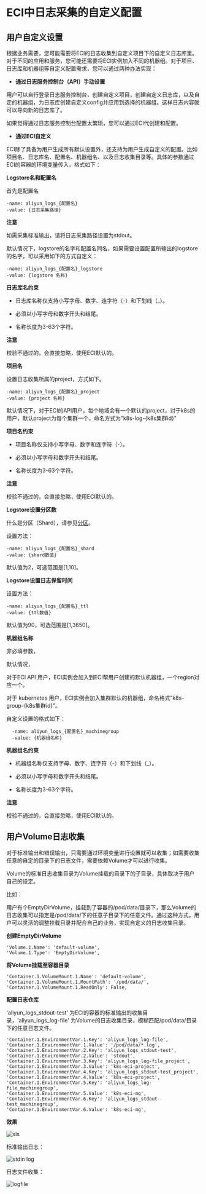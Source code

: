 ECI中日志采集的自定义配置 
===================================



用户自定义设置 
----------------------------

根据业务需要，您可能需要将ECI的日志收集到自定义项目下的自定义日志库里。对于不同的应用和服务，您可能还需要将ECI实例加入不同的机器组。对于项目、日志库和机器组等自定义配置需求，您可以通过两种办法实现：

* **通过日志服务控制台（API）手动设置**

  




用户可以自行登录日志服务控制台，创建自定义项目，创建自定义日志库，以及自定的机器组，为日志库创建自定义config并应用到选择的机器组。这样日志内容就可以导向新的日志库了。

如果觉得通过日志服务控制台配置太繁琐，您可以通过ECI代创建和配置。

* **通过ECI自定义**

  




ECI除了具备为用户生成所有默认设置外，还支持为用户生成自定义的配置。比如项目名、日志库名、配置名、机器组名、以及日志收集目录等。具体的参数通过ECI的容器的环境变量传入，格式如下：

**Logstore名和配置名** 

首先是配置名

    -name: aliyun_logs_{配置名}
    -value: {日志采集路径}


**注意**

如需采集标准输出，请将日志采集路径设置为stdout。



默认情况下，logstore的名字和配置名同名，如果需要设置配置所输出的logstore的名字，可以采用如下的方式自定义：

    -name: aliyun_logs_{配置名}_logstore
    -value: {logstore 名称}





**日志库名约束** 

* 日志库名称仅支持小写字母、数字、连字符（-）和下划线（_）。

  

* 必须以小写字母和数字开头和结尾。

  

* 名称长度为3-63个字符。

  



**注意**

校验不通过的，会直接忽略，使用ECI默认的。



**项目名** 

设置日志收集所属的project，方式如下。

    -name: aliyun_logs_{配置名}_project
    -value: {project 名称}



默认情况下，对于ECI的API用户，每个地域会有一个默认的project，对于k8s的用户，默认project为每个集群一个，命名方式为"k8s-log-{k8s集群id}"

**项目名约束** 

* 项目名称仅支持小写字母、数字和连字符（-）。

  

* 必须以小写字母和数字开头和结尾。

  

* 名称长度为3-63个字符。

  



**注意**

校验不通过的，会直接忽略，使用ECI默认的。



**Logstore设置分区数** 

什么是分区（Shard），请参见[分区](/cn.zh-CN/产品简介/基本概念/分区.md)。

设置方法： 



    -name: aliyun_logs_{配置名}_shard
    -value: {shard数值}



默认值为2，可选范围是\[1,10\]。



**Logstore设置日志保留时间** 

设置方法： 



    -name: aliyun_logs_{配置名}_ttl
    -value: {ttl数值}



默认值为90，可选范围是\[1,3650\]。



**机器组名称** 

非必填参数，

默认情况，

对于ECI API 用户，ECI实例会加入到ECI帮用户创建的默认机器组，一个region对应一个。

对于 kubernetes 用户，ECI实例会加入集群默认的机器组，命名格式"k8s-group-{k8s集群id}"。

自定义设置的格式如下：

      -name: aliyun_logs_{配置名}_machinegroup
      -value: {机器组名称}





**机器组名约束** 

* 机器组名称仅支持字母、数字、连字符（-）和下划线（_）。

  

* 必须以小写字母和数字开头和结尾。

  

* 名称长度为3-63个字符。

  





**注意**

校验不通过的，会直接忽略，使用ECI默认的。

用户Volume日志收集 
---------------------------------

对于标准输出和错误输出，只需要通过环境变量进行设置就可以收集；如需要收集任意的自定的目录下的日志文件，需要依赖Volume才可以进行收集。

Volume的标准日志收集目录为Volume挂载的目录下的子目录，具体取决于用户自己的设定。

比如：

用户有个EmptyDirVolume，挂载到了容器的/pod/data/目录下，那么Volume的日志收集可以指定是/pod/data/下的任意子目录下的任意文件。通过这种方式，用户可以灵活的调整挂载目录并配合自己的业务，实现自定义的日志收集目录。



**创建EmptyDirVolume** 



    'Volume.1.Name': 'default-volume',
    'Volume.1.Type': 'EmptyDirVolume',



**将Volume挂载至容器目录** 



    'Container.1.VolumeMount.1.Name': 'default-volume',
    'Container.1.VolumeMount.1.MountPath': '/pod/data/',
    'Container.1.VolumeMount.1.ReadOnly': False,



**配置日志仓库** 

'aliyun_logs_stdout-test' 为ECI的容器的标准输出的收集目录，'aliyun_logs_log-file' 为Volume的日志收集目录，模糊匹配/pod/data/目录下的任意日志文件。




    'Container.1.EnvironmentVar.1.Key': 'aliyun_logs_log-file',
    'Container.1.EnvironmentVar.1.Value': '/pod/data/*.log',
    'Container.1.EnvironmentVar.2.Key': 'aliyun_logs_stdout-test',
    'Container.1.EnvironmentVar.2.Value': 'stdout',
    'Container.1.EnvironmentVar.3.Key': 'aliyun_logs_log-file_project',
    'Container.1.EnvironmentVar.3.Value': 'k8s-eci-project',
    'Container.1.EnvironmentVar.4.Key': 'aliyun_logs_stdout-test_project',
    'Container.1.EnvironmentVar.4.Value': 'k8s-eci-project',
    'Container.1.EnvironmentVar.5.Key': 'aliyun_logs_log-file_machinegroup',
    'Container.1.EnvironmentVar.5.Value': 'k8s-eci-mg',
    'Container.1.EnvironmentVar.6.Key': 'aliyun_logs_stdout-test_machinegroup',
    'Container.1.EnvironmentVar.6.Value': 'k8s-eci-mg',





**效果** 

![sls](https://static-aliyun-doc.oss-accelerate.aliyuncs.com/assets/img/zh-CN/4539819951/p133041.png)

标准输出日志：

![stdin log](https://static-aliyun-doc.oss-accelerate.aliyuncs.com/assets/img/zh-CN/4539819951/p133042.png)

日志文件收集：

![logfile](https://static-aliyun-doc.oss-accelerate.aliyuncs.com/assets/img/zh-CN/4539819951/p133043.png)

